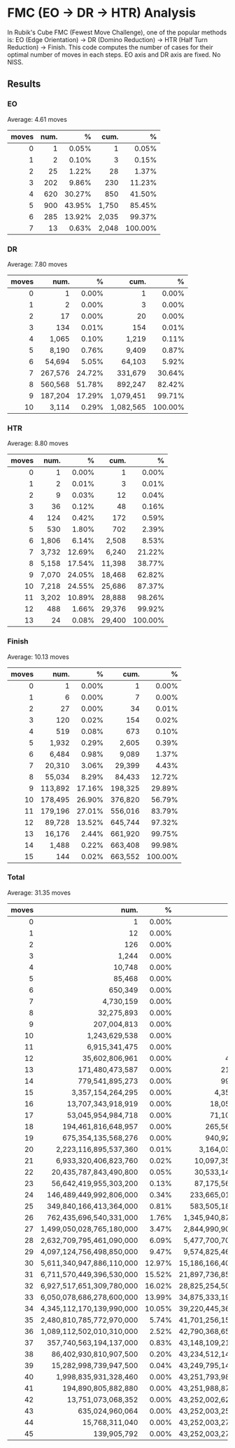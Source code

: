 # FMC (EO -> DR -> HTR) Analysis

In Rubik's Cube FMC (Fewest Move Challenge), one of the popular methods is: EO (Edge Orientation) -> DR (Domino Reduction) -> HTR (Half Turn Reduction) -> Finish.
This code computes the number of cases for their optimal number of moves in each steps. EO axis and DR axis are fixed. No NISS.

## Results

### EO

Average: 4.61 moves

|moves|num.|%|cum.|%|
|--:|--:|--:|--:|--:|
|0|1|0.05%|1|0.05%|
|1|2|0.10%|3|0.15%|
|2|25|1.22%|28|1.37%|
|3|202|9.86%|230|11.23%|
|4|620|30.27%|850|41.50%|
|5|900|43.95%|1,750|85.45%|
|6|285|13.92%|2,035|99.37%|
|7|13|0.63%|2,048|100.00%|

### DR

Average: 7.80 moves

|moves|num.|%|cum.|%|
|--:|--:|--:|--:|--:|
|0|1|0.00%|1|0.00%|
|1|2|0.00%|3|0.00%|
|2|17|0.00%|20|0.00%|
|3|134|0.01%|154|0.01%|
|4|1,065|0.10%|1,219|0.11%|
|5|8,190|0.76%|9,409|0.87%|
|6|54,694|5.05%|64,103|5.92%|
|7|267,576|24.72%|331,679|30.64%|
|8|560,568|51.78%|892,247|82.42%|
|9|187,204|17.29%|1,079,451|99.71%|
|10|3,114|0.29%|1,082,565|100.00%|

### HTR

Average: 8.80 moves

|moves|num.|%|cum.|%|
|--:|--:|--:|--:|--:|
|0|1|0.00%|1|0.00%|
|1|2|0.01%|3|0.01%|
|2|9|0.03%|12|0.04%|
|3|36|0.12%|48|0.16%|
|4|124|0.42%|172|0.59%|
|5|530|1.80%|702|2.39%|
|6|1,806|6.14%|2,508|8.53%|
|7|3,732|12.69%|6,240|21.22%|
|8|5,158|17.54%|11,398|38.77%|
|9|7,070|24.05%|18,468|62.82%|
|10|7,218|24.55%|25,686|87.37%|
|11|3,202|10.89%|28,888|98.26%|
|12|488|1.66%|29,376|99.92%|
|13|24|0.08%|29,400|100.00%|

### Finish

Average: 10.13 moves

|moves|num.|%|cum.|%|
|--:|--:|--:|--:|--:|
|0|1|0.00%|1|0.00%|
|1|6|0.00%|7|0.00%|
|2|27|0.00%|34|0.01%|
|3|120|0.02%|154|0.02%|
|4|519|0.08%|673|0.10%|
|5|1,932|0.29%|2,605|0.39%|
|6|6,484|0.98%|9,089|1.37%|
|7|20,310|3.06%|29,399|4.43%|
|8|55,034|8.29%|84,433|12.72%|
|9|113,892|17.16%|198,325|29.89%|
|10|178,495|26.90%|376,820|56.79%|
|11|179,196|27.01%|556,016|83.79%|
|12|89,728|13.52%|645,744|97.32%|
|13|16,176|2.44%|661,920|99.75%|
|14|1,488|0.22%|663,408|99.98%|
|15|144|0.02%|663,552|100.00%|

### Total

Average: 31.35 moves

|moves|num.|%|cum.|%|
|--:|--:|--:|--:|--:|
|0|1|0.00%|1|0.00%|
|1|12|0.00%|13|0.00%|
|2|126|0.00%|139|0.00%|
|3|1,244|0.00%|1,383|0.00%|
|4|10,748|0.00%|12,131|0.00%|
|5|85,468|0.00%|97,599|0.00%|
|6|650,349|0.00%|747,948|0.00%|
|7|4,730,159|0.00%|5,478,107|0.00%|
|8|32,275,893|0.00%|37,754,000|0.00%|
|9|207,004,813|0.00%|244,758,813|0.00%|
|10|1,243,629,538|0.00%|1,488,388,351|0.00%|
|11|6,915,341,475|0.00%|8,403,729,826|0.00%|
|12|35,602,806,961|0.00%|44,006,536,787|0.00%|
|13|171,480,473,587|0.00%|215,487,010,374|0.00%|
|14|779,541,895,273|0.00%|995,028,905,647|0.00%|
|15|3,357,154,264,295|0.00%|4,352,183,169,942|0.00%|
|16|13,707,343,918,919|0.00%|18,059,527,088,861|0.00%|
|17|53,045,954,984,718|0.00%|71,105,482,073,579|0.00%|
|18|194,461,816,648,957|0.00%|265,567,298,722,536|0.00%|
|19|675,354,135,568,276|0.00%|940,921,434,290,812|0.00%|
|20|2,223,116,895,537,360|0.01%|3,164,038,329,828,170|0.01%|
|21|6,933,320,406,823,760|0.02%|10,097,358,736,651,900|0.02%|
|22|20,435,787,843,490,800|0.05%|30,533,146,580,142,700|0.07%|
|23|56,642,419,955,303,200|0.13%|87,175,566,535,445,900|0.20%|
|24|146,489,449,992,806,000|0.34%|233,665,016,528,252,000|0.54%|
|25|349,840,166,413,364,000|0.81%|583,505,182,941,616,000|1.35%|
|26|762,435,696,540,331,000|1.76%|1,345,940,879,481,950,000|3.11%|
|27|1,499,050,028,765,180,000|3.47%|2,844,990,908,247,130,000|6.58%|
|28|2,632,709,795,461,090,000|6.09%|5,477,700,703,708,220,000|12.66%|
|29|4,097,124,756,498,850,000|9.47%|9,574,825,460,207,070,000|22.14%|
|30|5,611,340,947,886,110,000|12.97%|15,186,166,408,093,200,000|35.11%|
|31|6,711,570,449,396,530,000|15.52%|21,897,736,857,489,700,000|50.63%|
|32|6,927,517,651,309,780,000|16.02%|28,825,254,508,799,500,000|66.64%|
|33|6,050,078,686,278,600,000|13.99%|34,875,333,195,078,100,000|80.63%|
|34|4,345,112,170,139,990,000|10.05%|39,220,445,365,218,100,000|90.68%|
|35|2,480,810,785,772,970,000|5.74%|41,701,256,150,991,000,000|96.41%|
|36|1,089,112,502,010,310,000|2.52%|42,790,368,653,001,400,000|98.93%|
|37|357,740,563,194,137,000|0.83%|43,148,109,216,195,500,000|99.76%|
|38|86,402,930,810,907,500|0.20%|43,234,512,147,006,400,000|99.96%|
|39|15,282,998,739,947,500|0.04%|43,249,795,145,746,300,000|99.99%|
|40|1,998,835,931,328,460|0.00%|43,251,793,981,677,700,000|100.00%|
|41|194,890,805,882,880|0.00%|43,251,988,872,483,500,000|100.00%|
|42|13,751,073,068,352|0.00%|43,252,002,623,556,600,000|100.00%|
|43|635,024,960,064|0.00%|43,252,003,258,581,600,000|100.00%|
|44|15,768,311,040|0.00%|43,252,003,274,349,900,000|100.00%|
|45|139,905,792|0.00%|43,252,003,274,489,800,000|100.00%|
